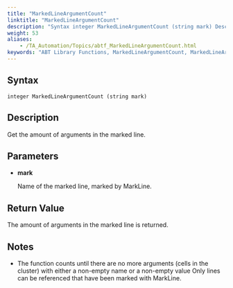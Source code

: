 ```yaml
--- 
title: "MarkedLineArgumentCount"
linktitle: "MarkedLineArgumentCount"
description: "Syntax integer MarkedLineArgumentCount (string mark) Description Get the amount of arguments in the marked line. Parameters mark Name of the marked line, marked by MarkLine. Return Value The amount of ..."
weight: 53
aliases: 
    - /TA_Automation/Topics/abtf_MarkedLineArgumentCount.html
keywords: "ABT Library Functions, MarkedLineArgumentCount, MarkedLineArgumentCount (ABT library function)"
---
```


## Syntax

`integer MarkedLineArgumentCount (string mark)`

## Description

Get the amount of arguments in the marked line.

## Parameters

-   **mark**

    Name of the marked line, marked by MarkLine.


## Return Value

The amount of arguments in the marked line is returned.

## Notes

-   The function counts until there are no more arguments \(cells in the cluster\) with either a non-empty name or a non-empty value Only lines can be referenced that have been marked with MarkLine.




